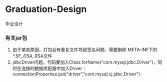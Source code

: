 # Graduation-Design
毕业设计

### 有关jar包

1. 由于某些原因，打包会有重复文件导致签名问题，需要删除 META-INF下的*.SF,*.DSA,*.RSA文件
2. jdbcDriver问题，代码要加入Class.forName("com.mysql.jdbc.Driver")，同时在连接的数据库配置中加入Driver：connectionProperties.put("driver","com.mysql.cj.jdbc.Driver")





